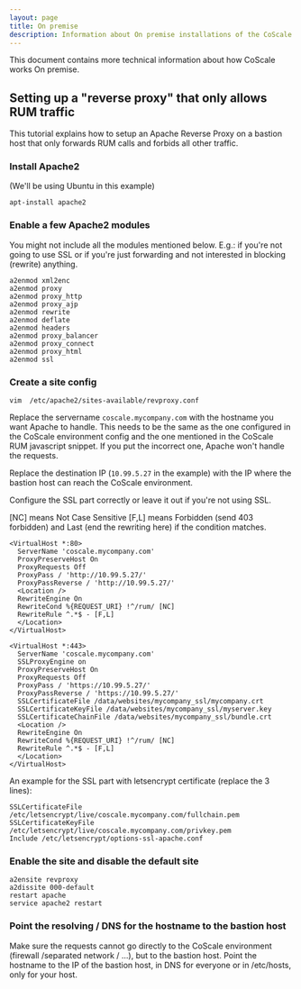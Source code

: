 ```yaml
---
layout: page
title: On premise
description: Information about On premise installations of the CoScale platform.
---
```


This document contains more technical information about how CoScale works On premise.

## Setting up a "reverse proxy" that only allows RUM traffic

This tutorial explains how to setup an Apache Reverse Proxy on a bastion host that only forwards RUM calls and forbids all other traffic.

### Install Apache2

(We'll be using Ubuntu in this example)

```apt-install apache2```

### Enable a few Apache2 modules

You might not include all the modules mentioned below. E.g.: if you're not going to use SSL or if you're just forwarding and not interested in blocking (rewrite) anything.

```
a2enmod xml2enc
a2enmod proxy
a2enmod proxy_http
a2enmod proxy_ajp
a2enmod rewrite
a2enmod deflate
a2enmod headers
a2enmod proxy_balancer
a2enmod proxy_connect
a2enmod proxy_html
a2enmod ssl
```

### Create a site config

```vim  /etc/apache2/sites-available/revproxy.conf```

Replace the servername `coscale.mycompany.com` with the hostname you want Apache to handle. This needs to be the same as the one configured in the CoScale environment config and the one mentioned in the CoScale RUM javascript snippet. If you put the incorrect one, Apache won't handle the requests.

Replace the destination IP (`10.99.5.27` in the example) with the IP where the bastion host can reach the CoScale environment.

Configure the SSL part correctly or leave it out if you're not using SSL.

[NC] means Not Case Sensitive
[F,L] means Forbidden (send 403 forbidden) and Last (end the rewriting here) if the condition matches.

```
<VirtualHost *:80>
  ServerName 'coscale.mycompany.com'
  ProxyPreserveHost On
  ProxyRequests Off
  ProxyPass / 'http://10.99.5.27/'
  ProxyPassReverse / 'http://10.99.5.27/'
  <Location />
  RewriteEngine On
  RewriteCond %{REQUEST_URI} !^/rum/ [NC]
  RewriteRule ^.*$ - [F,L]
  </Location>
</VirtualHost>

<VirtualHost *:443>
  ServerName 'coscale.mycompany.com'
  SSLProxyEngine on
  ProxyPreserveHost On
  ProxyRequests Off
  ProxyPass / 'https://10.99.5.27/'
  ProxyPassReverse / 'https://10.99.5.27/'
  SSLCertificateFile /data/websites/mycompany_ssl/mycompany.crt
  SSLCertificateKeyFile /data/websites/mycompany_ssl/myserver.key
  SSLCertificateChainFile /data/websites/mycompany_ssl/bundle.crt
  <Location />
  RewriteEngine On
  RewriteCond %{REQUEST_URI} !^/rum/ [NC]
  RewriteRule ^.*$ - [F,L]
  </Location>
</VirtualHost>
```

An example for the SSL part with letsencrypt certificate (replace the 3 lines):

```
SSLCertificateFile /etc/letsencrypt/live/coscale.mycompany.com/fullchain.pem
SSLCertificateKeyFile /etc/letsencrypt/live/coscale.mycompany.com/privkey.pem
Include /etc/letsencrypt/options-ssl-apache.conf
```

### Enable the site and disable the default site

```
a2ensite revproxy
a2dissite 000-default
restart apache
service apache2 restart
```

### Point the resolving / DNS for the hostname to the bastion host

Make sure the requests cannot go directly to the CoScale environment (firewall /separated network / ...), but to the bastion host. Point the hostname to the IP of the bastion host, in DNS for everyone or in /etc/hosts, only for your host.
